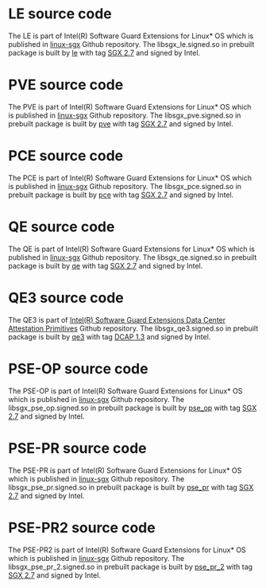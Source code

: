 # LE source code   
The LE is part of Intel(R) Software Guard Extensions for Linux\* OS which is published in [linux-sgx](https://github.com/intel/linux-sgx/) Github repository. The libsgx_le.signed.so in prebuilt package is built by [le](https://github.com/intel/linux-sgx/tree/master/psw/ae/le) with tag [SGX 2.7](https://github.com/intel/linux-sgx/releases/tag/sgx_2.7) and signed by Intel.

# PVE source code   
The PVE is part of Intel(R) Software Guard Extensions for Linux\* OS which is published in [linux-sgx](https://github.com/intel/linux-sgx/) Github repository. The libsgx_pve.signed.so in prebuilt package is built by [pve](https://github.com/intel/linux-sgx/tree/master/psw/ae/pve) with tag [SGX 2.7](https://github.com/intel/linux-sgx/releases/tag/sgx_2.7) and signed by Intel.

# PCE source code   
The PCE is part of Intel(R) Software Guard Extensions for Linux\* OS which is published in [linux-sgx](https://github.com/intel/linux-sgx/) Github repository. The libsgx_pce.signed.so in prebuilt package is built by [pce](https://github.com/intel/linux-sgx/tree/master/psw/ae/pce) with tag [SGX 2.7](https://github.com/intel/linux-sgx/releases/tag/sgx_2.7) and signed by Intel.

# QE source code   
The QE is part of Intel(R) Software Guard Extensions for Linux\* OS which is published in [linux-sgx](https://github.com/intel/linux-sgx/) Github repository. The libsgx_qe.signed.so in prebuilt package is built by [qe](https://github.com/intel/linux-sgx/tree/master/psw/ae/qe) with tag [SGX 2.7](https://github.com/intel/linux-sgx/releases/tag/sgx_2.7) and signed by Intel.

# QE3 source code   
The QE3 is part of [Intel(R) Software Guard Extensions Data Center Attestation Primitives](https://github.com/intel/SGXDataCenterAttestationPrimitives/) Github repository. The libsgx_qe3.signed.so in prebuilt package is built by [qe3](https://github.com/intel/SGXDataCenterAttestationPrimitives/tree/master/QuoteGeneration/quote_wrapper/quote/enclave) with tag [DCAP 1.3](https://github.com/intel/SGXDataCenterAttestationPrimitives/releases/tag/DCAP_1.3) and signed by Intel.

# PSE-OP source code   
The PSE-OP is part of Intel(R) Software Guard Extensions for Linux\* OS which is published in [linux-sgx](https://github.com/intel/linux-sgx/) Github repository. The libsgx_pse_op.signed.so in prebuilt package is built by [pse_op](https://github.com/intel/linux-sgx/tree/master/psw/ae/pse/pse_op) with tag [SGX 2.7](https://github.com/intel/linux-sgx/releases/tag/sgx_2.7) and signed by Intel.

# PSE-PR source code   
The PSE-PR is part of Intel(R) Software Guard Extensions for Linux\* OS which is published in [linux-sgx](https://github.com/intel/linux-sgx/) Github repository. The libsgx_pse_pr.signed.so in prebuilt package is built by [pse_pr](https://github.com/intel/linux-sgx/tree/master/psw/ae/pse/pse_pr) with tag [SGX 2.7](https://github.com/intel/linux-sgx/releases/tag/sgx_2.7) and signed by Intel.

# PSE-PR2 source code   
The PSE-PR2 is part of Intel(R) Software Guard Extensions for Linux\* OS which is published in [linux-sgx](https://github.com/intel/linux-sgx/) Github repository. The libsgx_pse_pr_2.signed.so in prebuilt package is built by [pse_pr_2](https://github.com/intel/linux-sgx/tree/master/psw/ae/pse/pse_pr_2) with tag [SGX 2.7](https://github.com/intel/linux-sgx/releases/tag/sgx_2.7) and signed by Intel.

